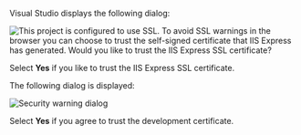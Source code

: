 Visual Studio displays the following dialog:

![This project is configured to use SSL. To avoid SSL warnings in the browser you can choose to trust the self-signed certificate that IIS Express has generated. Would you like to trust the IIS Express SSL certificate?](~/getting-started/_static/trustCert.png)

Select **Yes** if you like to trust the IIS Express SSL certificate.

The following dialog is displayed:

![Security warning dialog](~/getting-started/_static/cert.png)

Select **Yes** if you agree to trust the development certificate.